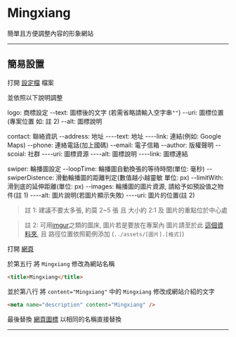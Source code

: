 # Mingxiang

簡單且方便調整內容的形象網站

---

## 簡易設置

打開 [設定檔](./self.json) 檔案

並依照以下說明調整

logo: 商標設定
--text: 圖標後的文字 (若需省略請輸入空字串`""`)
--uri: 圖標位置(專案位置 如: 註 2)
--alt: 圖標說明

contact: 聯絡資訊
--address: 地址
----text: 地址
----link: 連結(例如: Google Maps)
--phone: 連絡電話(加上國碼)
--email: 電子信箱
--author: 版權聲明
--scoial: 社群
----uri: 圖標資源
----alt: 圖標說明
----link: 圖標連結

swiper: 輪播圖設定
--loopTime: 輪播圖自動換張的等待時間(單位: 毫秒)
--swiperDistence: 滑動輪播圖的距離判定(數值越小越靈敏 單位: px)
--limitWith: 滑到底的延伸距離(單位: px)
--images: 輪播圖的圖片資源, 請給予如預設值之物件(註 1)
----alt: 圖片說明(若圖片顯示失敗)
----uri: 圖片的位置(註 2)

> 註 1: 建議不要太多張, 約莫 2~5 張 且 大小約 2:1 及 圖片的重點位於中心處

> 註 2: 可用[imgur](https://imgur.com/)之類的圖床, 圖片若是要放在專案內 圖片請至於此 [這個資料夾](./src/assets), 且 路徑位置依照範例添加 (`../assets/[圖片].[格式]`)

打開 [網頁](./src/index.html)

於第五行 將 `Mingxiang` 修改為網站名稱

```html
<title>Mingxiang</title>
```

並於第八行 將 `content="Mingxiang"` 中的 `Mingxiang` 修改成網站介紹的文字

```html
<meta name="description" content="Mingxiang" />
```

最後替換 [網頁圖標](./src/favicon.ico) 以相同的名稱直接替換

---
